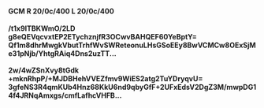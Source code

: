 #### GCM R 20/0c/400 L 20/0c/400
**/t1x9ITBKWmO/2LD**<br/>**g8eQEVqcvxtEP2ETychznjfR3OCwvBAHQEF60YeBptY=**<br/>**Qf1m8dhrMwgkVbutTrhfWvSWReteonuLHsGSoEEy8BwVCMCw8OExSjMe31pNjb/YhtgRAiq4Dns2uzTT...**<br/><br/>
**2w/4wZSnXvy8tGdk**<br/>**+mknRhpP/+MJDBHehVVEZfmv9WiES2atg2TuYDryqvU=**<br/>**3gfeNS3R4qmKUb4Hnz68KkU6nd9qbyGfF+2UFxEdsV2DgZ3M/mwpDG14f4JRNqAmxgs/cmfLafhcVHFB...**